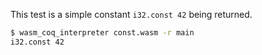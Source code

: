This test is a simple constant `i32.const 42` being returned.

```sh
$ wasm_coq_interpreter const.wasm -r main
i32.const 42

```
